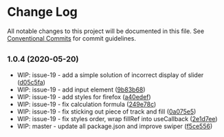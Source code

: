 # Change Log

All notable changes to this project will be documented in this file.
See [Conventional Commits](https://conventionalcommits.org) for commit guidelines.

## <small>1.0.4 (2020-05-20)</small>

* WIP: issue-19 - add a simple solution of incorrect display of slider ([d05c5fa](https://github.com/vvysokiy/rhight/commit/d05c5fa))
* WIP: issue-19 - add input element ([9b83b68](https://github.com/vvysokiy/rhight/commit/9b83b68))
* WIP: issue-19 - add styles for firefox ([a40edef](https://github.com/vvysokiy/rhight/commit/a40edef))
* WIP: issue-19 - fix calculation formula ([249e78c](https://github.com/vvysokiy/rhight/commit/249e78c))
* WIP: issue-19 - fix sticking out piece of track and fill ([0a075e5](https://github.com/vvysokiy/rhight/commit/0a075e5))
* WIP: issue-19 - fix styles order, wrap fillRef into useCallback ([2e1d7ee](https://github.com/vvysokiy/rhight/commit/2e1d7ee))
* WIP: master - update all package.json and improve swiper ([f5ce556](https://github.com/vvysokiy/rhight/commit/f5ce556))
